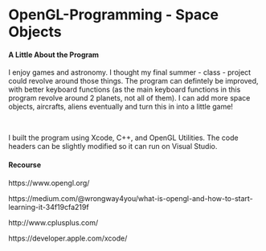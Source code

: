 # OpenGL-Programming - Space Objects

<h4>A Little About the Program</h4>

<p>I enjoy games and astronomy. I thought my final summer - class - project could revolve around those things. The program can defintely be improved, with better keyboard functions (as the main keyboard functions in this program revolve around 2 planets, not all of them). I can add more space objects, aircrafts, aliens eventually and turn this in into a little game!</p>
<br>
<p>I built the program using Xcode, C++, and OpenGL Utilities. The code headers can be slightly modified so it can run on Visual Studio. </p>

<h4>Recourse</h4>

<p>https://www.opengl.org/</p>
<p>https://medium.com/@wrongway4you/what-is-opengl-and-how-to-start-learning-it-34f19cfa219f</p>
<p>http://www.cplusplus.com/</p>
<p>https://developer.apple.com/xcode/</p>

